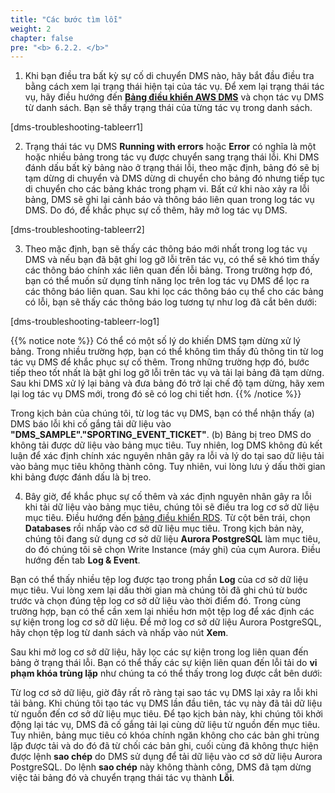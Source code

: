 ```yaml
---
title: "Các bước tìm lỗi"
weight: 2
chapter: false
pre: "<b> 6.2.2. </b>"
---
```


1. Khi bạn điều tra bất kỳ sự cố di chuyển DMS nào, hãy bắt đầu điều tra bằng cách xem lại trạng thái hiện tại của tác vụ. Để xem lại trạng thái tác vụ, hãy điều hướng đến [**Bảng điều khiển AWS DMS**](https://console.aws.amazon.com/dms/v2/) và chọn tác vụ DMS từ danh sách. Bạn sẽ thấy trạng thái của từng tác vụ trong danh sách.

[dms-troubleshooting-tableerr1]

2. Trạng thái tác vụ DMS **Running with errors** hoặc **Error** có nghĩa là một hoặc nhiều bảng trong tác vụ được chuyển sang trạng thái lỗi. Khi DMS đánh dấu bất kỳ bảng nào ở trạng thái lỗi, theo mặc định, bảng đó sẽ bị tạm dừng di chuyển và DMS dừng di chuyển cho bảng đó nhưng tiếp tục di chuyển cho các bảng khác trong phạm vi. Bất cứ khi nào xảy ra lỗi bảng, DMS sẽ ghi lại cảnh báo và thông báo liên quan trong log tác vụ DMS. Do đó, để khắc phục sự cố thêm, hãy mở log tác vụ DMS.

[dms-troubleshooting-tableerr2]

3. Theo mặc định, bạn sẽ thấy các thông báo mới nhất trong log tác vụ DMS và nếu bạn đã bật ghi log gỡ lỗi trên tác vụ, có thể sẽ khó tìm thấy các thông báo chính xác liên quan đến lỗi bảng. Trong trường hợp đó, bạn có thể muốn sử dụng tính năng lọc trên log tác vụ DMS để lọc ra các thông báo liên quan. Sau khi lọc các thông báo cụ thể cho các bảng có lỗi, bạn sẽ thấy các thông báo log tương tự như log đã cắt bên dưới:

[dms-troubleshooting-tableerr-log1]

{{% notice note %}}
Có thể có một số lý do khiến DMS tạm dừng xử lý bảng. Trong nhiều trường hợp, bạn có thể không tìm thấy đủ thông tin từ log tác vụ DMS để khắc phục sự cố thêm. Trong những trường hợp đó, bước tiếp theo tốt nhất là bật ghi log gỡ lỗi trên tác vụ và tải lại bảng đã tạm dừng. Sau khi DMS xử lý lại bảng và đưa bảng đó trở lại chế độ tạm dừng, hãy xem lại log tác vụ DMS mới, trong đó sẽ có log chi tiết hơn.
{{% /notice %}}

Trong kịch bản của chúng tôi, từ log tác vụ DMS, bạn có thể nhận thấy (a) DMS báo lỗi khi cố gắng tải dữ liệu vào **"DMS_SAMPLE"."SPORTING_EVENT_TICKET"**. (b) Bảng bị treo DMS do không tải được dữ liệu vào bảng mục tiêu. Tuy nhiên, log DMS không đủ kết luận để xác định chính xác nguyên nhân gây ra lỗi và lý do tại sao dữ liệu tải vào bảng mục tiêu không thành công. Tuy nhiên, vui lòng lưu ý dấu thời gian khi bảng được đánh dấu là bị treo.

4. Bây giờ, để khắc phục sự cố thêm và xác định nguyên nhân gây ra lỗi khi tải dữ liệu vào bảng mục tiêu, chúng tôi sẽ điều tra log cơ sở dữ liệu mục tiêu. Điều hướng đến [bảng điều khiển RDS](https://console.aws.amazon.com/rds/). Từ cột bên trái, chọn **Databases** rồi nhấp vào cơ sở dữ liệu mục tiêu. Trong kịch bản này, chúng tôi đang sử dụng cơ sở dữ liệu **Aurora PostgreSQL** làm mục tiêu, do đó chúng tôi sẽ chọn Write Instance (máy ghi) của cụm Aurora. Điều hướng đến tab **Log & Event**.

Bạn có thể thấy nhiều tệp log được tạo trong phần **Log** của cơ sở dữ liệu mục tiêu. Vui lòng xem lại dấu thời gian mà chúng tôi đã ghi chú từ bước trước và chọn đúng tệp log cơ sở dữ liệu vào thời điểm đó. Trong cùng trường hợp, bạn có thể cần xem lại nhiều hơn một tệp log để xác định các sự kiện trong log cơ sở dữ liệu. Để mở log cơ sở dữ liệu Aurora PostgreSQL, hãy chọn tệp log từ danh sách và nhấp vào nút **Xem**.

Sau khi mở log cơ sở dữ liệu, hãy lọc các sự kiện trong log liên quan đến bảng ở trạng thái lỗi. Bạn có thể thấy các sự kiện liên quan đến lỗi tải do **vi phạm khóa trùng lặp** như chúng ta có thể thấy trong log được cắt bên dưới:

Từ log cơ sở dữ liệu, giờ đây rất rõ ràng tại sao tác vụ DMS lại xảy ra lỗi khi tải bảng. Khi chúng tôi tạo tác vụ DMS lần đầu tiên, tác vụ này đã tải dữ liệu từ nguồn đến cơ sở dữ liệu mục tiêu. Để tạo kịch bản này, khi chúng tôi khởi động lại tác vụ, DMS đã cố gắng tải lại cùng dữ liệu từ nguồn đến mục tiêu. Tuy nhiên, bảng mục tiêu có khóa chính ngăn không cho các bản ghi trùng lặp được tải và do đó đã từ chối các bản ghi, cuối cùng đã không thực hiện được lệnh **sao chép** do DMS sử dụng để tải dữ liệu vào cơ sở dữ liệu Aurora PostgreSQL. Do lệnh **sao chép** này không thành công, DMS đã tạm dừng việc tải bảng đó và chuyển trạng thái tác vụ thành **Lỗi**.